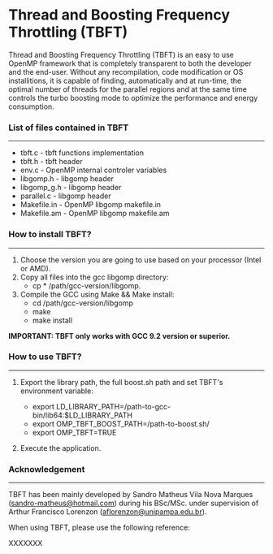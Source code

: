 # Thread and Boosting Frequency Throttling (TBFT)

Thread and Boosting Frequency Throttling (TBFT) is an easy to use OpenMP framework that is completely transparent to both the developer and the end-user. Without any recompilation, code modification or OS installitions, it is capable of finding, automatically and at run-time, the optimal number of threads for the parallel regions and at the same time controls the turbo boosting mode to optimize the performance and energy consumption. 

### List of files contained in TBFT
---

* tbft.c                -  tbft functions implementation
* tbft.h                -  tbft header
* env.c                 -  OpenMP internal controler variables
* libgomp.h             -  libgomp header
* libgomp_g.h           -  libgomp header
* parallel.c            -  libgomp header
* Makefile.in           -  OpenMP libgomp makefile.in
* Makefile.am           -  OpenMP libgomp makefile.am



### How to install TBFT?
---

1. Choose the version you are going to use based on your processor (Intel or AMD).
2. Copy all files into the gcc libgomp directory:
      - cp * /path/gcc-version/libgomp.
3. Compile the GCC using Make && Make install:
      - cd /path/gcc-version/libgomp
      - make
      - make install


**IMPORTANT: TBFT only works with GCC 9.2 version or superior.**


### How to use TBFT?
---

1. Export the library path, the full boost.sh path and set TBFT's environment variable:
      - export LD_LIBRARY_PATH=/path-to-gcc-bin/lib64:$LD_LIBRARY_PATH
      - export OMP_TBFT_BOOST_PATH=/path-to-boost.sh/
      - export OMP_TBFT=TRUE
      
2. Execute the application.


### Acknowledgement
---

TBFT has been mainly developed by Sandro Matheus Vila Nova Marques (sandro-matheus@hotmail.com) during his BSc/MSc. under supervision of Arthur Francisco Lorenzon (aflorenzon@unipampa.edu.br).

When using TBFT, please use the following reference:

XXXXXXX

